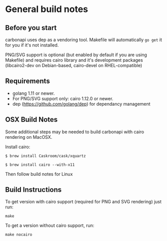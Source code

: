 General build notes
===================


Before you start
----------------

carbonapi uses dep as a vendoring tool. Makefile will automatically `go get` it for you if it's not installed.

PNG/SVG support is optional (but enabled by default if you are using Makefile) and requires cairo library and it's development packages (libcairo2-dev on Debian-based, cairo-devel on RHEL-compatible)


Requirements
------------

 - golang 1.11 or newer.
 - For PNG/SVG support only: cairo 1.12.0 or newer.
 - dep (https://github.com/golang/dep) for dependancy management


OSX Build Notes
---------------
Some additional steps may be needed to build carbonapi with cairo rendering on MacOSX.

Install cairo:

```
$ brew install Caskroom/cask/xquartz

$ brew install cairo --with-x11

```

Then follow build notes for Linux


Build Instructions
------------------

To get version with cairo support (required for PNG and SVG rendering) just run:

```
make
```


To get a version without cairo support, run:

```
make nocairo
```

